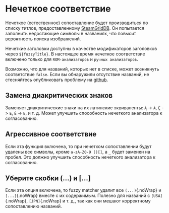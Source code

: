 # Нечеткое соответствие

Нечеткое (естественное) сопоставление будет производиться по списку титлов, предоставленному [SteamGridDB](http://www.steamgriddb.com/). Он попытается заполнить недостающие символы в названиях, что повысит вероятность поиска изображений.

Нечеткие заголовки доступны в качестве модификаторов заголовков через `${fuzzyTitle}`. В настоящее время нечеткое соответствие включено только для `ROM-анализаторов` и `ручных анализаторов`.

Возможно, что для названий, которых нет в списке, может возникнуть соответствие `false`. Если вы обнаружили отсутствие названий, не стесняйтесь опубликовать проблему на [github](https://github.com/FrogTheFrog/steam-rom-manager/issues).

## Замена диакритических знаков

Заменяет диакритические знаки на их латинские эквиваленты: `Ą` -> `A`, `Ę` -> `E`, `Ė` -> `E`, и т. д. Может улучшить способность нечеткого анализатора к согласованию.

## Агрессивное соответствие

Если эта функция включена, то при нечетком сопоставлении будут удалены все символы, кроме `a-zA-Z0-9 ()[]`, а `_` будет заменен на пробел. Это должно улучшить способность нечеткого анализатора к согласованию.

## Уберите скобки (...) и [...]

Если эта опция включена, то fuzzy matcher удалит все `(...)`{.noWrap} и `[...]`{.noWrap} вместе с их содержимым. Полезно для названий с `[USA]`{.noWrap}, `[JPN]`{.noWrap} и т. д., так как они мешают корректному сопоставлению названий.
